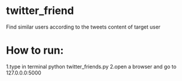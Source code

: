 # twitter_friend
Find similar users according to the tweets content of target user


# How to run: 
1.type in terminal python twitter_friends.py 
2.open a browser and go to 127.0.0.0:5000
